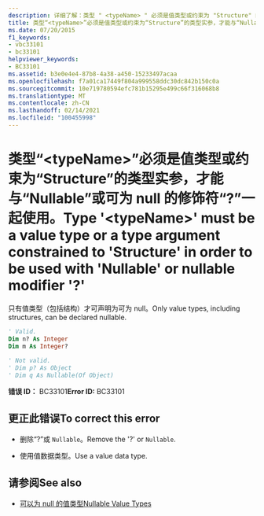 ```yaml
---
description: 详细了解：类型 " <typeName> " 必须是值类型或约束为 "Structure" 的类型参数，才能与 "nullable" 或可为 null 的修饰符 "？" 一起使用
title: 类型“<typeName>”必须是值类型或约束为“Structure”的类型实参，才能与“Nullable”或可为 null 的修饰符“?”一起使用。
ms.date: 07/20/2015
f1_keywords:
- vbc33101
- bc33101
helpviewer_keywords:
- BC33101
ms.assetid: b3e0e4e4-87b8-4a38-a450-15233497acaa
ms.openlocfilehash: f7a01ca17449f804a999558ddc30dc842b150c0a
ms.sourcegitcommit: 10e719780594efc781b15295e499c66f316068b8
ms.translationtype: MT
ms.contentlocale: zh-CN
ms.lasthandoff: 02/14/2021
ms.locfileid: "100455998"
---
```

# <a name="type-typename-must-be-a-value-type-or-a-type-argument-constrained-to-structure-in-order-to-be-used-with-nullable-or-nullable-modifier-"></a><span data-ttu-id="a7c38-103">类型“\<typeName>”必须是值类型或约束为“Structure”的类型实参，才能与“Nullable”或可为 null 的修饰符“?”一起使用。</span><span class="sxs-lookup"><span data-stu-id="a7c38-103">Type '\<typeName>' must be a value type or a type argument constrained to 'Structure' in order to be used with 'Nullable' or nullable modifier '?'</span></span>

<span data-ttu-id="a7c38-104">只有值类型（包括结构）才可声明为可为 null。</span><span class="sxs-lookup"><span data-stu-id="a7c38-104">Only value types, including structures, can be declared nullable.</span></span>  
  
```vb  
' Valid.  
Dim n? As Integer  
Dim m As Integer?  
  
' Not valid.  
' Dim p? As Object  
' Dim q As Nullable(Of Object)  
```  
  
 <span data-ttu-id="a7c38-105">**错误 ID：** BC33101</span><span class="sxs-lookup"><span data-stu-id="a7c38-105">**Error ID:** BC33101</span></span>  
  
## <a name="to-correct-this-error"></a><span data-ttu-id="a7c38-106">更正此错误</span><span class="sxs-lookup"><span data-stu-id="a7c38-106">To correct this error</span></span>  
  
- <span data-ttu-id="a7c38-107">删除“?”或 `Nullable`。</span><span class="sxs-lookup"><span data-stu-id="a7c38-107">Remove the '?' or `Nullable`.</span></span>  
  
- <span data-ttu-id="a7c38-108">使用值数据类型。</span><span class="sxs-lookup"><span data-stu-id="a7c38-108">Use a value data type.</span></span>  
  
## <a name="see-also"></a><span data-ttu-id="a7c38-109">请参阅</span><span class="sxs-lookup"><span data-stu-id="a7c38-109">See also</span></span>

- [<span data-ttu-id="a7c38-110">可以为 null 的值类型</span><span class="sxs-lookup"><span data-stu-id="a7c38-110">Nullable Value Types</span></span>](../programming-guide/language-features/data-types/nullable-value-types.md)
